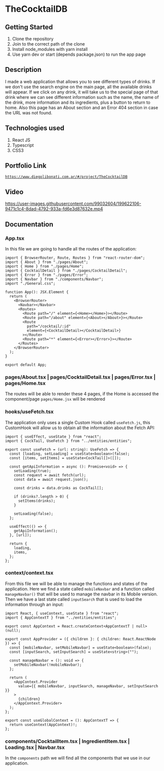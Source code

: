# TheCocktailDB

## Getting Started

1. Clone the repository
2. Join to the correct path of the clone
3. Install node_modules with yarn install
4. Use yarn dev or start (depends package.json) to run the app page

## Description

I made a web application that allows you to see different types of drinks. If we don't use the search engine on the main page, all the available drinks will appear. If we click on any drink, it will take us to the special page of that drink where we can see different information such as the name, the name of the drink, more information and its ingredients, plus a button to return to home. Also this page has an About section and an Error 404 section in case the URL was not found.

## Technologies used

1. React JS
2. Typescript
3. CSS3

## Portfolio Link

[`https://www.diegolibonati.com.ar/#/project/TheCocktailDB`](https://www.diegolibonati.com.ar/#/project/TheCocktailDB)

## Video

https://user-images.githubusercontent.com/99032604/199622106-9471c1c4-8dad-4792-933a-fd6e3d87632e.mp4

## Documentation

### App.tsx

In this file we are going to handle all the routes of the application:

```
import { BrowserRouter, Route, Routes } from "react-router-dom";
import { About } from "./pages/About";
import { Home } from "./pages/Home";
import { CocktailDetail } from "./pages/CocktailDetail";
import { Error } from "./pages/Error";
import { Navbar } from "./components/Navbar";
import "./General.css";

function App(): JSX.Element {
  return (
    <BrowserRouter>
      <Navbar></Navbar>
      <Routes>
        <Route path="/" element={<Home></Home>}></Route>
        <Route path="/about" element={<About></About>}></Route>
        <Route
          path="/cocktail/:id"
          element={<CocktailDetail></CocktailDetail>}
        ></Route>
        <Route path="*" element={<Error></Error>}></Route>
      </Routes>
    </BrowserRouter>
  );
}

export default App;
```

### pages/About.tsx | pages/CocktailDetail.tsx | pages/Error.tsx | pages/Home.tsx

The routes will be able to render these 4 pages, if the Home is accessed the component/page `pages/Home.jsx` will be rendered

### hooks/useFetch.tsx

The application only uses a single Custom Hook called `useFetch.js`, this CustomHook will allow us to obtain all the information about the Fetch API:

```
import { useEffect, useState } from "react";
import { CockTail, UseFetch } from "../entities/entities";

export const useFetch = (url: string): UseFetch => {
  const [loading, setLoading] = useState<boolean>(false);
  const [items, setItems] = useState<CockTail[]>([]);

  const getApiInformation = async (): Promise<void> => {
    setLoading(true);
    const request = await fetch(url);
    const data = await request.json();

    const drinks = data.drinks as CockTail[];

    if (drinks?.length > 0) {
      setItems(drinks);
    }

    setLoading(false);
  };

  useEffect(() => {
    getApiInformation();
  }, [url]);

  return {
    loading,
    items,
  };
};
```

### context/context.tsx

From this file we will be able to manage the functions and states of the application. Here we find a state called `mobileNavbar` and a function called `manageNavbar()` that will be used to manage the navbar in its Mobile version. Then we have a last state called `inputSearch` that is used to load the information through an input:

```
import React, { useContext, useState } from "react";
import { AppContextT } from "../entities/entities";

export const AppContext = React.createContext<AppContextT | null>(null);

export const AppProvider = ({ children }: { children: React.ReactNode }) => {
  const [mobileNavbar, setMobileNavbar] = useState<boolean>(false);
  const [inputSearch, setInputSearch] = useState<string>("");

  const manageNavbar = (): void => {
    setMobileNavbar(!mobileNavbar);
  };

  return (
    <AppContext.Provider
      value={{ mobileNavbar, inputSearch, manageNavbar, setInputSearch }}
    >
      {children}
    </AppContext.Provider>
  );
};

export const useGlobalContext = (): AppContextT => {
  return useContext(AppContext)!;
};
```

### components/CocktailItem.tsx | IngredientItem.tsx | Loading.tsx | Navbar.tsx

In the `components` path we will find all the components that we use in our application.
